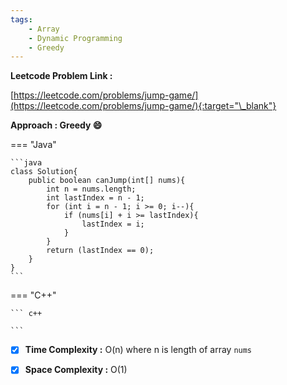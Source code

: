 ```yaml
---
tags:
    - Array
    - Dynamic Programming
    - Greedy
---
```


**Leetcode Problem Link :**

[https://leetcode.com/problems/jump-game/](https://leetcode.com/problems/jump-game/){:target="\_blank"}

**Approach : Greedy :smile:**

=== "Java"

    ```java
    class Solution{
        public boolean canJump(int[] nums){
            int n = nums.length;
            int lastIndex = n - 1;
            for (int i = n - 1; i >= 0; i--){
                if (nums[i] + i >= lastIndex){
                    lastIndex = i;
                }
            }
            return (lastIndex == 0);
        }
    }
    ```

=== "C++"

    ``` c++

    ```

-   [x] **Time Complexity :** O(n) where n is length of array `nums`

-   [x] **Space Complexity :** O(1)
